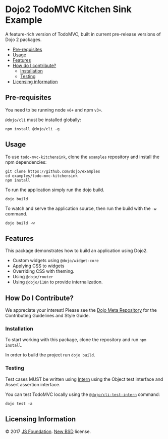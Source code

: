 # Dojo2 TodoMVC Kitchen Sink Example

A feature-rich version of TodoMVC, built in current pre-release versions of Dojo 2 packages.

- [Pre-requisites](#pre-requisites)
- [Usage](#usage)
- [Features](#features)
- [How do I contribute?](#how-do-i-contribute)
  - [Installation](#installation)
  - [Testing](#testing)
- [Licensing information](#licensing-information)

## Pre-requisites

You need to be running node `v6+` and npm `v3+`.

`@dojo/cli` must be installed globally:

```shell
npm install @dojo/cli -g
```

## Usage

To use `todo-mvc-kitchensink`, clone the `examples` repository and install the npm dependencies:

```shell
git clone https://github.com/dojo/examples
cd examples/todo-mvc-kitchensink
npm install
```

To run the application simply run the dojo build.

```
dojo build
```

To watch and serve the application source, then run the build with the `-w` command.

```
dojo build -w
```

## Features

This package demonstrates how to build an application using Dojo2.

* Custom widgets using `@dojo/widget-core`
* Applying CSS to widgets
* Overriding CSS with theming.
* Using `@dojo/router`
* Using `@dojo/i18n` to provide internalization.

## How Do I Contribute?

We appreciate your interest!  Please see the [Dojo Meta Repository](https://github.com/dojo/meta#readme) for the
Contributing Guidelines and Style Guide.

### Installation

To start working with this package, clone the repository and run `npm install`.

In order to build the project run `dojo build`.

### Testing

Test cases MUST be written using [Intern](https://theintern.github.io) using the Object test interface and Assert assertion interface.

You can test TodoMVC locally using the [`@dojo/cli-test-intern`](https://github.com/dojo/cli-test-intern) command:

```shell
dojo test -a
```

## Licensing Information

© 2017 [JS Foundation](https://js.foundation/). [New BSD](http://opensource.org/licenses/BSD-3-Clause) license.